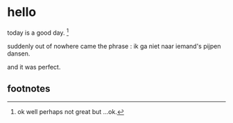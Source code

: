 # hello

today is a good day. [^1]

suddenly out of nowhere came the phrase : ik ga niet naar iemand's pijpen dansen.

and it was perfect.
 
## footnotes

[^1]: ok well perhaps not great but ...ok.

